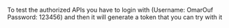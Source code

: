 To test the authorized APIs you have to login with (Username: OmarOuf Password: 123456) and then it will generate a token that you can try with it
